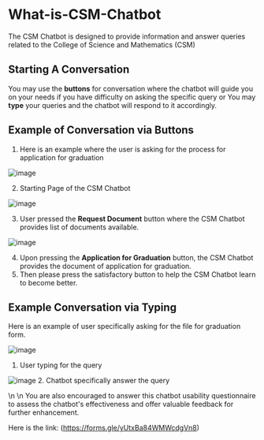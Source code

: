 # What-is-CSM-Chatbot

The CSM Chatbot is designed to provide information and answer queries related to the College of Science and Mathematics (CSM)

## Starting A Conversation

You may use the **buttons** for conversation where the chatbot will guide you on your needs if you have difficulty on asking the specific query or
You may **type** your queries and the chatbot will respond to it accordingly.

## Example of Conversation via Buttons

1. Here is an example where the user is asking for the process for application for graduation

![image](https://github.com/memercz/what-is-CSM-Chatbot/assets/161113570/fa611519-3eef-4e92-a292-28da17684b86)


2. Starting Page of the CSM Chatbot

![image](https://github.com/memercz/what-is-CSM-Chatbot/assets/161113570/91eb219e-b474-4647-9228-6aff1566ffc3)


3. User pressed the **Request Document** button where the CSM Chatbot provides list of documents available.

![image](https://github.com/memercz/what-is-CSM-Chatbot/assets/161113570/767d34e2-7f04-41a3-a277-0b691aa3ef8a)


4. Upon pressing the **Application for Graduation** button, the CSM Chatbot provides the  document of application for graduation.
5. Then please press the satisfactory button to help the CSM Chatbot learn to become better.



## Example Conversation via Typing
Here is an example of user specifically asking for the file for graduation form.

![image](https://github.com/memercz/what-is-CSM-Chatbot/assets/161113570/3fdc4a92-b597-45b7-b8d1-86a22ae46be8)
1. User typing for the query

![image](https://github.com/memercz/what-is-CSM-Chatbot/assets/161113570/ebe7bd7e-6cb3-4ddd-a561-b331f7ae9cff)
2. Chatbot specifically answer the query

\n
\n
You are also encouraged to answer this chatbot usability questionnaire to assess the chatbot's effectiveness and offer valuable feedback for further enhancement.

Here is the link: (https://forms.gle/yUtxBa84WMWcdgVn8)




